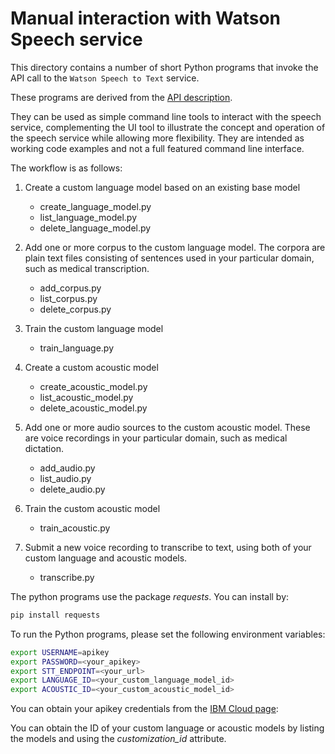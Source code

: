 # Manual interaction with Watson Speech service

This directory contains a number of short Python programs that invoke the API call to the `Watson Speech to Text` service.

These programs are derived from the [API description](https://cloud.ibm.com/apidocs/speech-to-text#introduction).

They can be used as simple command line tools to interact with the speech service, complementing the UI tool to illustrate the concept and operation of the speech service while allowing more flexibility. They are intended as working code examples and not a full featured command line interface.

The workflow is as follows:

1. Create a custom language model based on an existing base model
   - create_language_model.py
   - list_language_model.py
   - delete_language_model.py

2. Add one or more corpus to the custom language model.  The corpora are plain text files consisting of sentences used in your particular domain, such as medical transcription.
   - add_corpus.py
   - list_corpus.py
   - delete_corpus.py

3. Train the custom language model
   - train_language.py

4. Create a custom acoustic model
   - create_acoustic_model.py
   - list_acoustic_model.py
   - delete_acoustic_model.py

5. Add one or more audio sources to the custom acoustic model.  These are voice recordings in your particular domain, such as medical dictation.
   - add_audio.py
   - list_audio.py
   - delete_audio.py

6. Train the custom acoustic model
   - train_acoustic.py

7. Submit a new voice recording to transcribe to text, using both of your custom language and acoustic models.
   - transcribe.py

The python programs use the package *requests*. You can install by:

```bash
pip install requests
```

To run the Python programs, please set the following environment variables:

```bash
export USERNAME=apikey
export PASSWORD=<your_apikey>
export STT_ENDPOINT=<your_url>
export LANGUAGE_ID=<your_custom_language_model_id>
export ACOUSTIC_ID=<your_custom_acoustic_model_id>
```

You can obtain your apikey credentials from the [IBM Cloud page](https://console.bluemix.net/docs/services/watson/getting-started-credentials.html):

You can obtain the ID of your custom language or acoustic models by listing the models and using the *customization_id* attribute.
